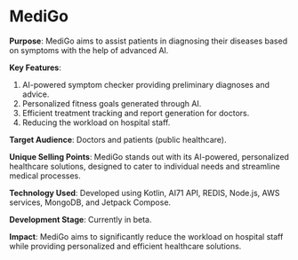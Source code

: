 # MediGo



**Purpose**: MediGo aims to assist patients in diagnosing their diseases based on symptoms with the help of advanced AI.

**Key Features**:
1. AI-powered symptom checker providing preliminary diagnoses and advice.
2. Personalized fitness goals generated through AI.
3. Efficient treatment tracking and report generation for doctors.
4. Reducing the workload on hospital staff.

**Target Audience**: Doctors and patients (public healthcare).

**Unique Selling Points**: MediGo stands out with its AI-powered, personalized healthcare solutions, designed to cater to individual needs and streamline medical processes.

**Technology Used**: Developed using Kotlin, AI71 API, REDIS, Node.js, AWS services, MongoDB, and Jetpack Compose.

**Development Stage**: Currently in beta.

**Impact**: MediGo aims to significantly reduce the workload on hospital staff while providing personalized and efficient healthcare solutions.

